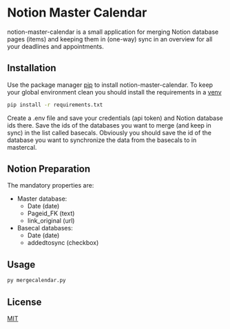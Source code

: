 # Notion Master Calendar

notion-master-calendar is a small application for merging Notion database pages (items) and keeping them in (one-way) sync in an overview for all your deadlines and appointments. 

## Installation

Use the package manager [pip](https://pip.pypa.io/en/stable/) to install notion-master-calendar. To keep your global environment clean you should install the requirements in a [venv](https://docs.python.org/3/library/venv.html)

```bash
pip install -r requirements.txt
```
Create a .env file and save your credentials (api token) and Notion database ids there. Save the ids of the databases you want to merge (and keep in sync) in the list called basecals. Obviously you should save the id of the database you want to synchronize the data from the basecals to in mastercal.

## Notion Preparation

The mandatory properties are:
- Master database:
    - Date (date)
    - Pageid_FK (text)
    - link_original (url)
- Basecal databases:
    - Date (date)
    - addedtosync (checkbox)

## Usage

```bash
py mergecalendar.py
```

## License
[MIT](https://choosealicense.com/licenses/mit/)
